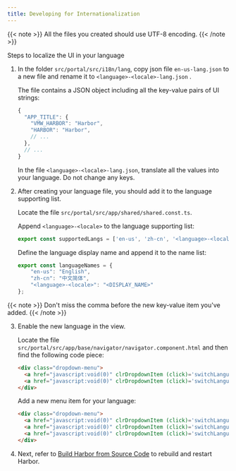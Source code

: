 ```yaml
---
title: Developing for Internationalization
---
```


{{< note >}}
All the files you created should use UTF-8 encoding.
{{< /note >}}

Steps to localize the UI in your language

1. In the folder `src/portal/src/i18n/lang`, copy json file `en-us-lang.json` to a new file and rename it to `<language>-<locale>-lang.json` .

    The file contains a JSON object including all the key-value pairs of UI strings:

    ```javascript
    {
      "APP_TITLE": {
        "VMW_HARBOR": "Harbor",
        "HARBOR": "Harbor",
        // ...
      },
      // ...
    }
    ```
    
    In the file `<language>-<locale>-lang.json`, translate all the values into your language. Do not change any keys.

2. After creating your language file, you should add it to the language supporting list.

    Locate the file `src/portal/src/app/shared/shared.const.ts`.

    Append `<language>-<locale>` to the language supporting list:

    ```typescript
    export const supportedLangs = ['en-us', 'zh-cn', '<language>-<locale>'];
    ```

    Define the language display name and append it to the name list:

    ```typescript
    export const languageNames = {
        "en-us": "English",
        "zh-cn": "中文简体",
        "<language>-<locale>": "<DISPLAY_NAME>"
    };
    ```

  {{< note >}}
  Don't miss the comma before the new key-value item you've added.
  {{< /note >}}

3. Enable the new language in the view.

    Locate the file `src/portal/src/app/base/navigator/navigator.component.html` and then find the following code piece:

    ```html
    <div class="dropdown-menu">
      <a href="javascript:void(0)" clrDropdownItem (click)='switchLanguage("en-us")' [class.lang-selected]='matchLang("en-us")'>English</a>
      <a href="javascript:void(0)" clrDropdownItem (click)='switchLanguage("zh-cn")' [class.lang-selected]='matchLang("zh-cn")'>中文简体</a>
    </div>
    ```

    Add a new menu item for your language:

    ```html
    <div class="dropdown-menu">
      <a href="javascript:void(0)" clrDropdownItem (click)='switchLanguage("en-us")' [class.lang-selected]='matchLang("en-us")'>English</a>
      <a href="javascript:void(0)" clrDropdownItem (click)='switchLanguage("zh-cn")' [class.lang-selected]='matchLang("zh-cn")'>中文简体</a>
      <a href="javascript:void(0)" clrDropdownItem (click)='switchLanguage("<language>-<locale>")' [class.lang-selected]='matchLang("<language>-<locale>")'>DISPLAY_NAME</a>
    </div>
    ```

4. Next, refer to [Build Harbor from Source Code](compile-guide.md) to rebuild and restart Harbor.
